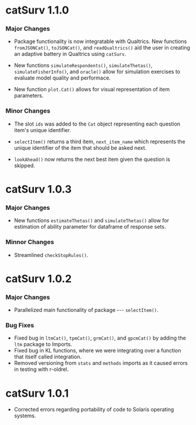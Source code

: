# catSurv 1.1.0

### Major Changes
* Package functionality is now integratable with Qualtrics.  New functions `fromJSONCat()`, `toJSONCat()`, and `readQualtrics()` aid the user in creating an adaptive battery in Qualtrics using `catSurv`.

* New functions `simulateRespondents()`, `simulateThetas()`, `simulateFisherInfo()`, and `oracle()` allow for simulation exercises to evaluate model quality and performace.

* New function `plot.Cat()` allows for visual representation of item parameters.

### Minor Changes
* The slot `ids` was added to the `Cat` object representing each question item's unique identifier.

* `selectItem()` returns a third item, `next_item_name` which represents the unique identifier of the item that should be asked next.

* `lookAhead()` now returns the next best item given the question is skipped.



# catSurv 1.0.3

### Major Changes
* New functions `estimateThetas()` and `simulateThetas()` allow for estimation of ability parameter for dataframe of response sets.

### Minnor Changes
* Streamlined `checkStopRules()`.


# catSurv 1.0.2

### Major Changes
* Parallelized main functionality of package --- `selectItem()`.

### Bug Fixes
* Fixed bug in `ltmCat()`, `tpmCat()`, `grmCat()`, and `gpcmCat()` by adding the `ltm` package to Imports.
* Fixed bug in KL functions, where we were integrating over a function that itself called integration.
* Removed versioning from `stats` and `methods` imports as it caused errors in testing with r-oldrel.





# catSurv 1.0.1
* Corrected errors regarding portability of code to Solaris operating systems.
